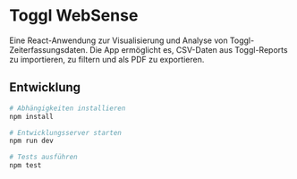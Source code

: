 # Toggl WebSense

Eine React-Anwendung zur Visualisierung und Analyse von Toggl-Zeiterfassungsdaten. Die App ermöglicht es, CSV-Daten aus Toggl-Reports zu importieren, zu filtern und als PDF zu exportieren.

## Entwicklung

```bash
# Abhängigkeiten installieren
npm install

# Entwicklungsserver starten
npm run dev

# Tests ausführen
npm test
``` 